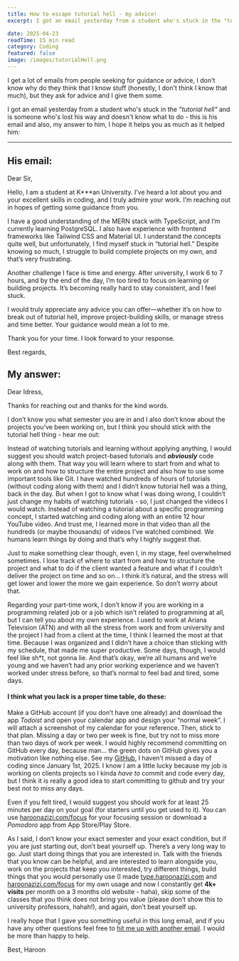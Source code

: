```yaml
---
title: How to escape tutorial hell - my advice!
excerpt: I got an email yesterday from a student who's stuck in the "tutorial hell" and is someone who's lost his way and doesn't know what to do - this is his email and also, my answer to him, I hope it helps you as much as it helped him.

date: 2025-04-23
readTime: 15 min read
category: Coding
featured: false
image: /images/tutorialHell.png
---
```


I get a lot of emails from people seeking for guidance or advice, I don't know why do they think that I know stuff (honestly, I don't think I know that much), but they ask for advice and I give them some.

I got an email yesterday from a student who's stuck in the _"tutorial hell"_ and is someone who's lost his way and doesn't know what to do - this is his email and also, my answer to him, I hope it helps you as much as it helped him:

---

## His email:

Dear Sir,

Hello, I am a student at K\*\*\*an University. I’ve heard a lot about you and your excellent skills in coding, and I truly admire your work. I’m reaching out in hopes of getting some guidance from you.

I have a good understanding of the MERN stack with TypeScript, and I’m currently learning PostgreSQL. I also have experience with frontend frameworks like Tailwind CSS and Material UI. I understand the concepts quite well, but unfortunately, I find myself stuck in “tutorial hell.” Despite knowing so much, I struggle to build complete projects on my own, and that’s very frustrating.

Another challenge I face is time and energy. After university, I work 6 to 7 hours, and by the end of the day, I’m too tired to focus on learning or building projects. It’s becoming really hard to stay consistent, and I feel stuck.

I would truly appreciate any advice you can offer—whether it’s on how to break out of tutorial hell, improve project-building skills, or manage stress and time better. Your guidance would mean a lot to me.

Thank you for your time. I look forward to your response.

Best regards,

## My answer:

Dear Idress,

Thanks for reaching out and thanks for the kind words.

I don’t know you what semester you are in and I also don’t know about the projects you’ve been working on, but I think you should stick with the tutorial hell thing - hear me out:

Instead of watching tutorials and learning without applying anything, I would suggest you should watch project-based tutorials and **_obviously_** code along with them. That way you will learn where to start from and what to work on and how to structure the entire project and also how to use some important tools like Git.
I have watched hundreds of hours of tutorials (without coding along with them) and I didn’t know tutorial hell was a thing, back in the day. But when I got to know what I was doing wrong, I couldn’t just change my habits of watching tutorials - so, I just changed the videos I would watch. Instead of watching a tutorial about a specific programming concept, I started watching and coding along with an entire 12 hour YouTube video. And trust me, I learned more in that video than all the hundreds (or maybe thousands) of videos I've watched combined. We humans learn things by doing and that’s why I highly suggest that.

Just to make something clear though, even I, in my stage, feel overwhelmed sometimes. I lose track of where to start from and how to structure the project and what to do if the client wanted a feature and what if I couldn’t deliver the project on time and so on… I think it’s natural, and the stress will get lower and lower the more we gain experience. So don’t worry about that.

Regarding your part-time work, I don’t know if you are working in a programming related job or a job which isn’t related to programming at all, but I can tell you about my own experience. I used to work at Ariana Television (ATN) and with all the stress from work and from university and the project I had from a client at the time, I think I learned the most at that time. Because I was organized and I didn’t have a choice than sticking with my schedule, that made me super productive. Some days, though, I would feel like sh\*t, not gonna lie. And that’s okay, we’re all humans and we’re young and we haven’t had any prior working experience and we haven’t worked under stress before, so that’s normal to feel bad and tired, some days.

#### I think what you lack is a proper time table, do these:

Make a GitHub account (if you don’t have one already) and download the app _Todoist_ and open your calendar app and design your “normal week”. I will attach a screenshot of my calendar for your reference.
Then, stick to that plan. Missing a day or two per week is fine, but try not to miss more than two days of work per week. I would highly recommend committing on GitHub every day, because man… the green dots on GitHub gives you a motivation like nothing else. See my [GitHub](https://github.com/haroonAzizi), I haven’t missed a day of coding since January 1st, 2025. I know I am a little lucky because my job is working on clients projects so I kinda _have to_ commit and code every day, but I think it is really a good idea to start committing to github and try your best not to miss any days.

Even if you felt tired, I would suggest you should work for at least 25 minutes per day on your goal (for starters until you get used to it). You can use [haroonazizi.com/focus](https://haroonazizi.com/focus) for your focusing session or download a _Pomodoro_ app from App Store/Play Store.

As I said, I don’t know your exact semester and your exact condition, but if you are just starting out, don’t beat yourself up. There’s a very long way to go. Just start doing things that you are interested in. Talk with the friends that you know can be helpful, and are interested to learn alongside you, work on the projects that keep you interested, try different things, build things that you would personally use (I made [type.haroonazizi.com](https://type.haroonazizi.com) and [haroonazizi.com/focus](https://haroonazizi.com/focus) for my own usage and now I constantly get **4k+ visits** per month on a 3 months old website - haha), skip some of the classes that you think does not bring you value (please don’t show this to university professors, hahah!), and again, don’t beat yourself up.

I really hope that I gave you something useful in this long email, and if you have any other questions feel free to [hit me up with another email](mailto:hi@haroonazizi.com). I would be more than happy to help.

Best,
Haroon
